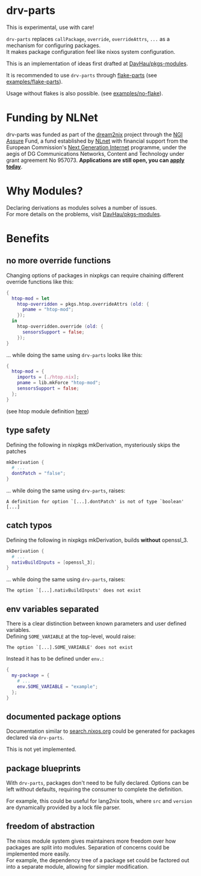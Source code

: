 # drv-parts

This is experimental, use with care!

`drv-parts` replaces `callPackage`, `override`, `overrideAttrs`, `...` as a mechanism for configuring packages.  
It makes package configuration feel like nixos system configuration. 

This is an implementation of ideas first drafted at [DavHau/pkgs-modules](https://github.com/DavHau/pkgs-modules).

It is recommended to use `drv-parts` through [flake-parts](https://flake.parts) (see [examples/flake-parts](/examples/flake-parts)).

Usage without flakes is also possible. (see [examples/no-flake](/examples/nox-flake)).

# Funding by NLNet
drv-parts was funded as part of the [dream2nix](https://github.com/nix-community/dream2nix) project through the [NGI Assure](https://nlnet.nl/assure) Fund, a fund established by [NLnet](https://nlnet.nl/) with financial support from the European Commission's [Next Generation Internet](https://ngi.eu/) programme, under the aegis of DG Communications Networks, Content and Technology under grant agreement No 957073. **Applications are still open, you can [apply today](https://nlnet.nl/propose)**.

# Why Modules?
Declaring derivations as modules solves a number of issues.  
For more details on the problems, visit [DavHau/pkgs-modules](https://github.com/DavHau/pkgs-modules).

# Benefits
## no more override functions
Changing options of packages in nixpkgs can require chaining different override functions like this:
```nix
{
  htop-mod = let
    htop-overridden = pkgs.htop.overrideAttrs (old: {
      pname = "htop-mod";
    });
  in
    htop-overridden.override (old: {
      sensorsSupport = false;
    });
}
```

... while doing the same using `drv-parts` looks like this:
```nix
{
  htop-mod = {
    imports = [./htop.nix];
    pname = lib.mkForce "htop-mod";
    sensorsSupport = false;
  };
}
```
(see htop module definition [here](/examples/flake-parts/htop/htop.nix))
## type safety
Defining the following in nixpkgs mkDerivation, mysteriously skips the patches
```nix
mkDerivation {
  # ...
  dontPatch = "false";
}
```

... while doing the same using `drv-parts`, raises:
```
A definition for option `[...].dontPatch' is not of type `boolean' [...]
```

## catch typos
Defining the following in nixpkgs mkDerivation, builds **without** openssl_3.
```nix
mkDerivation {
  # ...
  nativBuildInputs = [openssl_3];
}
```

... while doing the same using `drv-parts`, raises:
```
The option `[...].nativBuildInputs' does not exist
```


## env variables separated
There is a clear distinction between known parameters and user defined variables.  
Defining `SOME_VARIABLE` at the top-level, would raise:
```
The option `[...].SOME_VARIABLE' does not exist
```
Instead it has to be defined under `env.`:
```nix
{
  my-package = {
    # ...
    env.SOME_VARIABLE = "example";
  };
}
```

## documented package options
Documentation similar to [search.nixos.org](https://search.nixos.org) could be generated for packages declared via `drv-parts`.

This is not yet implemented.
## package blueprints
With `drv-parts`, packages don't need to be fully declared. Options can be left without defaults, requiring the consumer to complete the definition.

For example, this could be useful for lang2nix tools, where `src` and `version` are dynamically provided by a lock file parser.

## freedom of abstraction

The nixos module system gives maintainers more freedom over how packages are split into modules. Separation of concerns could be implemented more easily.  
For example, the dependency tree of a package set could be factored out into a separate module, allowing for simpler modification.
